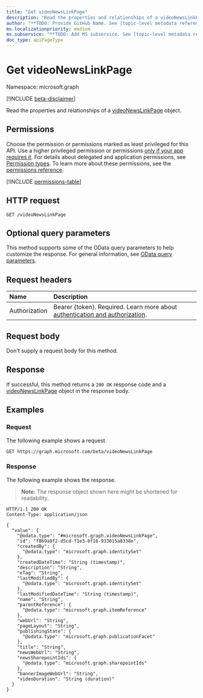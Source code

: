 ```yaml
---
title: "Get videoNewsLinkPage"
description: "Read the properties and relationships of a videoNewsLinkPage object."
author: "**TODO: Provide GitHub Name. See [topic-level metadata reference](https://aka.ms/msgo?pagePath=Document-APIs/Guidelines/Metadata)**"
ms.localizationpriority: medium
ms.subservice: "**TODO: Add MS subservice. See [topic-level metadata reference](https://aka.ms/msgo?pagePath=Document-APIs/Guidelines/Metadata)**"
doc_type: apiPageType
---
```


# Get videoNewsLinkPage

Namespace: microsoft.graph

[!INCLUDE [beta-disclaimer](../../includes/beta-disclaimer.md)]

Read the properties and relationships of a [videoNewsLinkPage](../resources/videonewslinkpage.md) object.

## Permissions

Choose the permission or permissions marked as least privileged for this API. Use a higher privileged permission or permissions [only if your app requires it](/graph/permissions-overview#best-practices-for-using-microsoft-graph-permissions). For details about delegated and application permissions, see [Permission types](/graph/permissions-overview#permission-types). To learn more about these permissions, see the [permissions reference](/graph/permissions-reference).

<!-- {
  "blockType": "permissions",
  "name": "videonewslinkpage-get-permissions"
}
-->
[!INCLUDE [permissions-table](../includes/permissions/videonewslinkpage-get-permissions.md)]

## HTTP request

<!-- {
  "blockType": "ignored"
}
-->
``` http
GET /videoNewsLinkPage
```

## Optional query parameters

This method supports some of the OData query parameters to help customize the response. For general information, see [OData query parameters](/graph/query-parameters).

## Request headers

|Name|Description|
|:---|:---|
|Authorization|Bearer {token}. Required. Learn more about [authentication and authorization](/graph/auth/auth-concepts).|

## Request body

Don't supply a request body for this method.

## Response

If successful, this method returns a `200 OK` response code and a [videoNewsLinkPage](../resources/videonewslinkpage.md) object in the response body.

## Examples

### Request

The following example shows a request.
<!-- {
  "blockType": "request",
  "name": "get_videonewslinkpage"
}
-->
``` http
GET https://graph.microsoft.com/beta/videoNewsLinkPage
```


### Response

The following example shows the response.
>**Note:** The response object shown here might be shortened for readability.
<!-- {
  "blockType": "response",
  "truncated": true,
  "@odata.type": "microsoft.graph.videoNewsLinkPage"
}
-->
``` http
HTTP/1.1 200 OK
Content-Type: application/json

{
  "value": {
    "@odata.type": "#microsoft.graph.videoNewsLinkPage",
    "id": "f869a9f2-d5cd-f1e3-0f16-933015a8338e",
    "createdBy": {
      "@odata.type": "microsoft.graph.identitySet"
    },
    "createdDateTime": "String (timestamp)",
    "description": "String",
    "eTag": "String",
    "lastModifiedBy": {
      "@odata.type": "microsoft.graph.identitySet"
    },
    "lastModifiedDateTime": "String (timestamp)",
    "name": "String",
    "parentReference": {
      "@odata.type": "microsoft.graph.itemReference"
    },
    "webUrl": "String",
    "pageLayout": "String",
    "publishingState": {
      "@odata.type": "microsoft.graph.publicationFacet"
    },
    "title": "String",
    "newsWebUrl": "String",
    "newsSharepointIds": {
      "@odata.type": "microsoft.graph.sharepointIds"
    },
    "bannerImageWebUrl": "String",
    "videoDuration": "String (duration)"
  }
}
```

